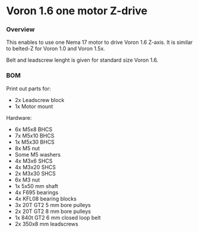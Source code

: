 # Voron 1.6 one motor Z-drive

### Overview
This enables to use one Nema 17 motor to drive Voron 1.6 Z-axis. It is similar to belted-Z for Voron 1.0 and Voron 1.5x.

Belt and leadscrew lenght is given for standard size Voron 1.6.

### BOM

Print out parts for:
* 2x Leadscrew block
* 1x Motor mount

Hardware:

* 6x M5x8 BHCS
* 7x M5x10 BHCS
* 1x M5x30 BHCS
* 8x M5 nut
* Some M5 washers
* 4x M3x6 SHCS
* 4x M3x20 SHCS
* 2x M3x30 SHCS
* 6x M3 nut
* 1x 5x50 mm shaft
* 4x F695 bearings
* 4x KFL08 bearing blocks
* 3x 20T GT2 5 mm bore pulleys
* 2x 20T GT2 8 mm bore pulleys
* 1x 840t GT2 6 mm closed loop belt
* 2x 350x8 mm leadscrews
